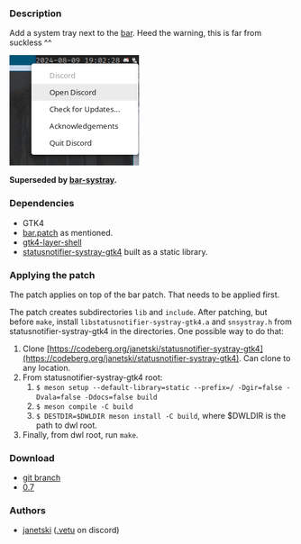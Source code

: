 ### Description
Add a system tray next to the [bar](https://codeberg.org/dwl/dwl-patches/src/branch/main/patches/bar). Heed the warning, this is far from suckless ^^

![preview](systray.png)

**Superseded by [bar-systray](/dwl/dwl-patches/src/branch/main/patches/bar-systray).**

### Dependencies
- GTK4
- [bar.patch](https://codeberg.org/dwl/dwl-patches/src/branch/main/patches/bar) as mentioned.
- [gtk4-layer-shell](https://github.com/wmww/gtk4-layer-shell)
- [statusnotifier-systray-gtk4](https://codeberg.org/janetski/statusnotifier-systray-gtk4) built as a static library.

### Applying the patch
The patch applies on top of the bar patch. That needs to be applied first.

The patch creates subdirectories `lib` and `include`. After patching, but before `make`, install
`libstatusnotifier-systray-gtk4.a` and `snsystray.h` from statusnotifier-systray-gtk4 in the
directories. One possible way to do that:

1. Clone [https://codeberg.org/janetski/statusnotifier-systray-gtk4](https://codeberg.org/janetski/statusnotifier-systray-gtk4). Can clone to any location.
2. From statusnotifier-systray-gtk4 root:
    1. `$ meson setup --default-library=static --prefix=/ -Dgir=false -Dvala=false -Ddocs=false build`
    2. `$ meson compile -C build`
    3. `$ DESTDIR=$DWLDIR meson install -C build`, where $DWLDIR is the path to dwl root.
3. Finally, from dwl root, run `make`.

### Download
- [git branch](/janetski/dwl/src/branch/0.7-systray)
- [0.7](/dwl/dwl-patches/raw/branch/main/patches/bar-systray/bar-systray-0.7.patch)

### Authors
- [janetski](https://codeberg.org/janetski) ([.vetu](https://discordapp.com/users/355488216469471242) on discord)
